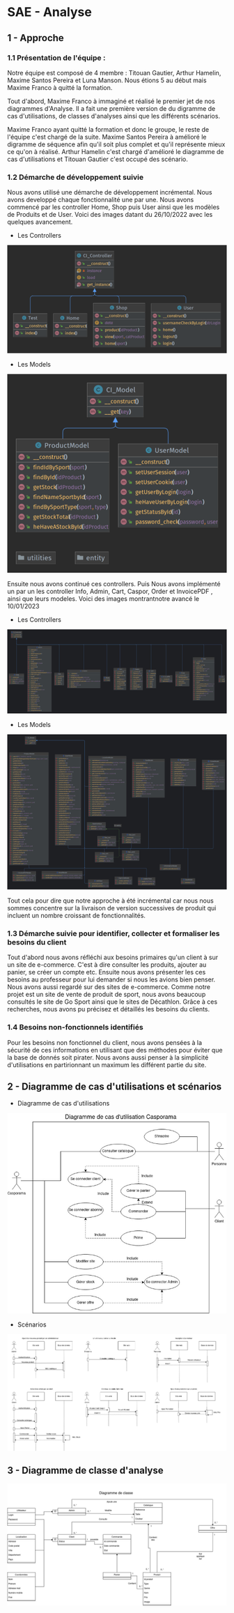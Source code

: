 # SAE - Analyse

## 1 - Approche

### 1.1 Présentation de l'équipe :

Notre équipe est composé de 4 membre : Titouan Gautier, Arthur Hamelin, Maxime Santos Pereira et Luna Manson. Nous étions 5 au début mais Maxime Franco à quitté la formation.

Tout d'abord, Maxime Franco à immaginé et réalisé le premier jet de nos diagrammes d'Analyse. Il a fait une première version de du digramme de cas d'utilisations, de classes d'analyses ainsi que les différents scénarios.

Maxime Franco ayant quitté la formation et donc le groupe, le reste de l'équipe c'est chargé de la suite. Maxime Santos Pereira à amélioré le digramme de séquence afin qu'il soit plus complet et qu'il représente mieux ce qu'on à réalisé. Arthur Hamelin c'est chargé d'amélioré le diagramme de cas d'utilisations et Titouan Gautier c'est occupé des scénario.

### 1.2 Démarche de développement suivie

Nous avons utilisé une démarche de développement incrémental. Nous avons developpé chaque fonctionnalité une par une. Nous avons commencé par les controller Home, Shop puis User ainsi que les modèles de Produits et de User. Voici des images datant du 26/10/2022 avec les quelques avancement.

- Les Controllers

![alt diagramme_26/10/22](./Diagramme/20221026-Controller.png)

- Les Models

![alt diagramme_26/10/22](./Diagramme/20221026-Models.png)

Ensuite nous avons continué ces controllers. Puis Nous avons implémenté un par un les controller Info, Admin, Cart, Caspor, Order et InvoicePDF , ainsi que leurs modeles. Voici des images montrantnotre avancé le 10/01/2023

- Les Controllers

![alt diagramme_26/10/22](./Diagramme/controllers_10_O1_23.jpg)

- Les Models

![alt diagramme_26/10/22](./Diagramme/models_10_01_23.jpg)

Tout cela pour dire que notre approche à été incrémental car nous nous sommes concentre sur la livraison de version successives de produit qui incluent un nombre croissant de fonctionnalités.

### 1.3 Démarche suivie pour identifier, collecter et formaliser les besoins du client

Tout d'abord nous avons réfléchi aux besoins primaires qu'un client à sur un site de e-commerce. C'est à dire consulter les produits, ajouter au panier, se créer un compte etc. Ensuite nous avons présenter les ces besoins au professeur pour lui demander si nous les avions bien penser. Nous avons aussi regardé sur des sites de e-commerce. Comme notre projet est un site de vente de produit de sport, nous avons beaucoup consultés le site de Go Sport ainsi que le sites de Décathlon. Grâce à ces recherches, nous avons pu précisez et détaillés les besoins du clients.

### 1.4 Besoins non-fonctionnels identifiés

Pour les besoins non fonctionnel du client, nous avons pensées à la sécurité de ces informations en utilisant que des méthodes pour éviter que la base de donnés soit pirater. Nous avons aussi penser à la simplicité d'utilisations en partirionnant un maximum les différent partie du site.

## 2 - Diagramme de cas d'utilisations et scénarios

- Diagramme de cas d'utilisations

![alt DCU](./Diagramme/DCU.jpg)

- Scénarios

![alt DCU](./Diagramme/Sequences.jpg)

## 3 - Diagramme de classe d'analyse

![alt DCU](./Diagramme/Classe.jpg)
